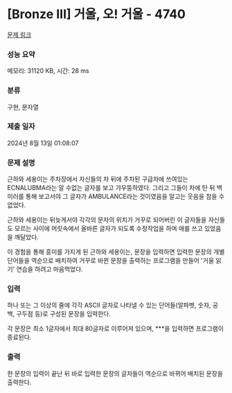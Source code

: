 # [Bronze III] 거울, 오! 거울 - 4740 

[문제 링크](https://www.acmicpc.net/problem/4740) 

### 성능 요약

메모리: 31120 KB, 시간: 28 ms

### 분류

구현, 문자열

### 제출 일자

2024년 8월 13일 01:08:07

### 문제 설명

<p>근하와 세용이는 주차장에서 자신들의 차 뒤에 주차된 구급차에 쓰여있는 ECNALUBMA라는 알 수없는 글자를 보고 갸우뚱하였다. 그리고 그들이 차에 탄 뒤 백미러를 통해 보고서야 그 글자가 AMBULANCE라는 것이였음을 알고는 웃음을 참을 수 없었다.</p>

<p>근하와 세용이는 뒤늦게서야 각각의 문자의 위치가 거꾸로 되어버린 이 글자들을 자신들도 모르는 사이에 머릿속에서 올바른 글자가 되도록 수정작업을 하며 애를 쓰고 있었음을 깨달았다.</p>

<p>이 경험을 통해 흥미를 가지게 된 근하와 세용이는, 문장을 입력하면 입력한 문장의 개별 단어들을 역순으로 배치하여 거꾸로 바뀐 문장을 출력하는 프로그램을 만들어 '거울 읽기' 연습을 하려고 마음먹었다.</p>

### 입력 

 <p>하나 또는 그 이상의 줄에 각각 ASCII 글자로 나타낼 수 있는 단어들(알파벳, 숫자, 공백, 구두점 등)로 구성된 문장을 입력한다.</p>

<p>각 문장은 최소 1글자에서 최대 80글자로 이루어져 있으며, ***을 입력하면 프로그램이 종료된다.</p>

### 출력 

 <p>한 문장의 입력이 끝난 뒤 바로 입력한 문장의 글자들이 역순으로 바뀌어 배치된 문장을 출력한다.</p>

